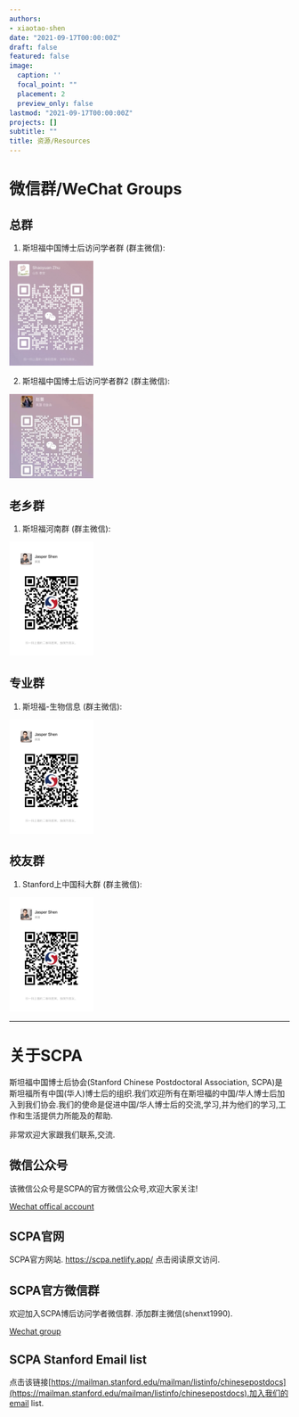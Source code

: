 ```yaml
---
authors:
- xiaotao-shen
date: "2021-09-17T00:00:00Z"
draft: false
featured: false
image:
  caption: ''
  focal_point: ""
  placement: 2
  preview_only: false
lastmod: "2021-09-17T00:00:00Z"
projects: []
subtitle: ""
title: 资源/Resources
---
```


# 微信群/WeChat Groups

## 总群

1. 斯坦福中国博士后访问学者群 (群主微信):

<img src="shaoyuan-zhu-wechat.png" width="30%" height="30%" alt="ALT_TEXT">

2. 斯坦福中国博士后访问学者群2 (群主微信):

<img src="man-zhao-wechat.jpeg" width="30%" height="30%" alt="ALT_TEXT">


## 老乡群

1. 斯坦福河南群 (群主微信):

<img src="xiaotao-shen-wechat.jpg" width="30%" height="30%" alt="ALT_TEXT">


## 专业群

1. 斯坦福-生物信息 (群主微信):

<img src="xiaotao-shen-wechat.jpg" width="30%" height="30%" alt="ALT_TEXT">

## 校友群

1. Stanford上中国科大群 (群主微信):

<img src="xiaotao-shen-wechat.jpg" width="30%" height="30%" alt="ALT_TEXT">


---

# **关于SCPA**

斯坦福中国博士后协会(Stanford Chinese Postdoctoral Association, SCPA)是斯坦福所有中国(华人)博士后的组织.我们欢迎所有在斯坦福的中国/华人博士后加入到我们协会.我们的使命是促进中国/华人博士后的交流,学习,并为他们的学习,工作和生活提供力所能及的帮助.

非常欢迎大家跟我们联系,交流.

## 微信公众号
该微信公众号是SCPA的官方微信公众号,欢迎大家关注!

[Wechat offical account](https://www.shenxt.info/files/scpa_wechat.jpeg)

## SCPA官网
SCPA官方网站.
https://scpa.netlify.app/
点击阅读原文访问.

## SCPA官方微信群
欢迎加入SCPA博后访问学者微信群.
添加群主微信(shenxt1990).

[Wechat group](https://www.shenxt.info/files/wechat_QR.jpg)

## SCPA Stanford Email list
点击该链接[https://mailman.stanford.edu/mailman/listinfo/chinesepostdocs](https://mailman.stanford.edu/mailman/listinfo/chinesepostdocs).加入我们的email list.
